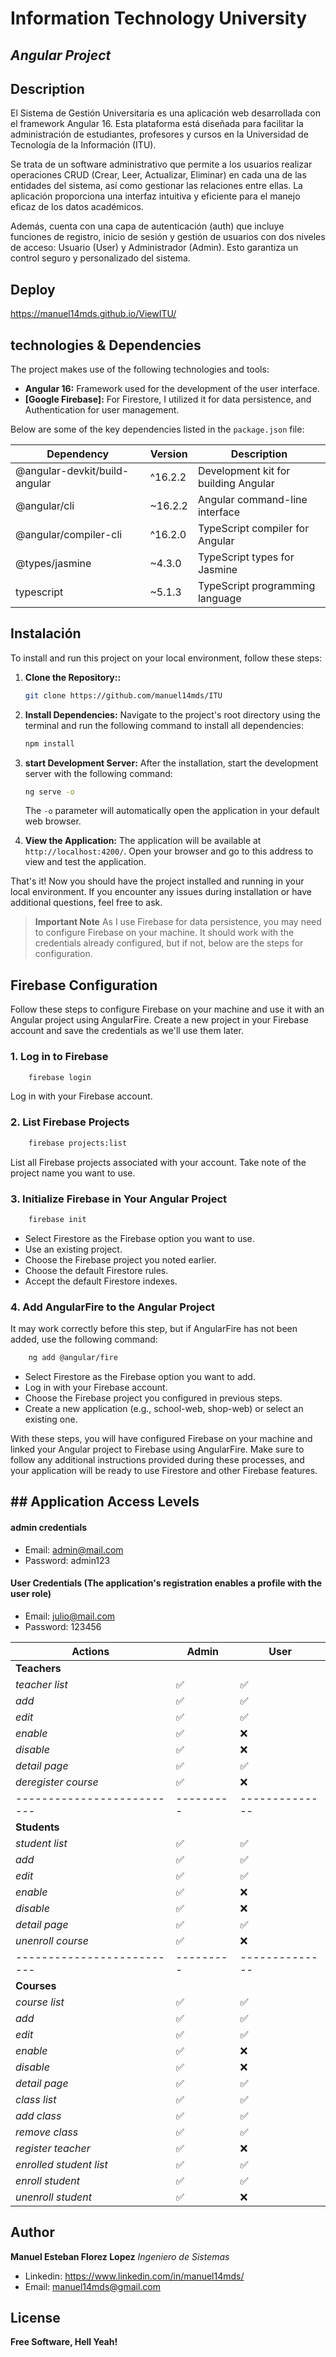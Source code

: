 # Information Technology University
## _Angular Project_

## Description
El Sistema de Gestión Universitaria es una aplicación web desarrollada con el framework Angular 16. Esta plataforma está diseñada para facilitar la administración de estudiantes, profesores y cursos en la Universidad de Tecnología de la Información (ITU).

Se trata de un software administrativo que permite a los usuarios realizar operaciones CRUD (Crear, Leer, Actualizar, Eliminar) en cada una de las entidades del sistema, así como gestionar las relaciones entre ellas. La aplicación proporciona una interfaz intuitiva y eficiente para el manejo eficaz de los datos académicos.

Además, cuenta con una capa de autenticación (auth) que incluye funciones de registro, inicio de sesión y gestión de usuarios con dos niveles de acceso: Usuario (User) y Administrador (Admin). Esto garantiza un control seguro y personalizado del sistema.

## Deploy
https://manuel14mds.github.io/ViewITU/

## technologies & Dependencies

The project makes use of the following technologies and tools:
- **Angular 16:** Framework used for the development of the user interface.
- **[Google Firebase]:** For Firestore, I utilized it for data persistence, and Authentication for user management.

Below are some of the key dependencies listed in the `package.json` file:

| Dependency                             | Version         | Description                                       |
|----------------------------------------|-----------------|---------------------------------------------------|
| @angular-devkit/build-angular           | ^16.2.2         | Development kit for building Angular              |
| @angular/cli                           | ~16.2.2         | Angular command-line interface                    |
| @angular/compiler-cli                  | ^16.2.0         | TypeScript compiler for Angular                   |
| @types/jasmine                         | ~4.3.0          | TypeScript types for Jasmine                     |
| typescript                             | ~5.1.3          | TypeScript programming language                  |



## Instalación

To install and run this project on your local environment, follow these steps:

1. **Clone the Repository::**
    ```sh
    git clone https://github.com/manuel14mds/ITU
    ```

2. **Install Dependencies:**
    Navigate to the project's root directory using the terminal and run the following command to install all dependencies:
    
    ```sh
    npm install
    ```
3. **start Development Server:**
    After the installation, start the development server with the following command:
    ```sh
    ng serve -o
    ```

    The `-o` parameter will automatically open the application in your default web browser.

4. **View the Application:**
    The application will be available at `http://localhost:4200/`. Open your browser and go to this address to view and test the application.

That's it! Now you should have the project installed and running in your local environment. If you encounter any issues during installation or have additional questions, feel free to ask.

> **Important Note**
> As I use Firebase for data persistence, you may need to configure Firebase on your machine.
> It should work with the credentials already configured, but if not, below are the steps for configuration.

## Firebase Configuration
Follow these steps to configure Firebase on your machine and use it with an Angular project using AngularFire.
Create a new project in your Firebase account and save the credentials as we'll use them later.


### 1. Log in to Firebase
```sh
    firebase login
```
Log in with your Firebase account.
### 2. List Firebase Projects

```sh
    firebase projects:list
```
List all Firebase projects associated with your account. Take note of the project name you want to use.

### 3. Initialize Firebase in Your Angular Project
```sh
    firebase init
```
- Select Firestore as the Firebase option you want to use.
- Use an existing project.
- Choose the Firebase project you noted earlier.
- Choose the default Firestore rules.
- Accept the default Firestore indexes.
    
### 4. Add AngularFire to the Angular Project
It may work correctly before this step, but if AngularFire has not been added, use the following command:

```sh
    ng add @angular/fire
```
- Select Firestore as the Firebase option you want to add.
- Log in with your Firebase account.
- Choose the Firebase project you configured in previous steps.
- Create a new application (e.g., school-web, shop-web) or select an existing one.



With these steps, you will have configured Firebase on your machine and linked your Angular project to Firebase using AngularFire. Make sure to follow any additional instructions provided during these processes, and your application will be ready to use Firestore and other Firebase features.


## ## Application Access Levels
#### admin credentials
- Email: admin@mail.com
- Password: admin123
#### User Credentials (The application's registration enables a profile with the user role)
- Email: julio@mail.com
- Password: 123456


| Actions                  | Admin   | User         |
|--------------------------|---------|--------------|
| **Teachers**             |         |              |
| *teacher list*           | ✅      | ✅           |
| *add*                    | ✅      | ✅           |
| *edit*                   | ✅      | ✅           |
| *enable*                 | ✅      | ❌           |
| *disable*                | ✅      | ❌           |
| *detail page*            | ✅      | ✅           |
| *deregister course*      | ✅      | ❌           |
|--------------------------|---------|--------------|
| **Students**             |         |              |
| *student list*           | ✅      | ✅           |
| *add*                    | ✅      | ✅           |
| *edit*                   | ✅      | ✅           |
| *enable*                 | ✅      | ❌           |
| *disable*                | ✅      | ❌           |
| *detail page*            | ✅      | ✅           |
| *unenroll course*        | ✅      | ❌           |
|--------------------------|---------|--------------|
| **Courses**              |          |             |
| *course list*            | ✅       | ✅          |
| *add*                    | ✅       | ✅          |
| *edit*                   | ✅       | ✅          |
| *enable*                 | ✅       | ❌          |
| *disable*                | ✅       | ❌          |
| *detail page*            | ✅       | ✅          |
| *class list*             | ✅       | ✅          |
| *add class*              | ✅       | ✅          |
| *remove class*           | ✅       | ✅          |
| *register teacher*       | ✅       | ❌          |
| *enrolled student list*  | ✅       | ✅          |
| *enroll student*         | ✅       | ✅          |
| *unenroll student*       | ✅       | ❌          |

## Author
**Manuel Esteban Florez Lopez**
*Ingeniero de Sistemas*

- Linkedin: https://www.linkedin.com/in/manuel14mds/
- Email: manuel14mds@gmail.com
    
## License
**Free Software, Hell Yeah!**
